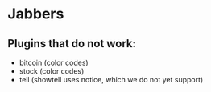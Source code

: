 # Jabbers

## Plugins that do not work:
- bitcoin (color codes)
- stock (color codes)
- tell (showtell uses notice, which we do not yet support)

